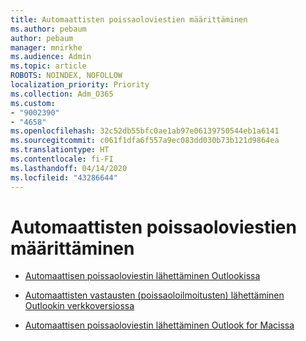 ```yaml
---
title: Automaattisten poissaoloviestien määrittäminen
ms.author: pebaum
author: pebaum
manager: mnirkhe
ms.audience: Admin
ms.topic: article
ROBOTS: NOINDEX, NOFOLLOW
localization_priority: Priority
ms.collection: Adm_O365
ms.custom:
- "9002390"
- "4658"
ms.openlocfilehash: 32c52db55bfc0ae1ab97e06139750544eb1a6141
ms.sourcegitcommit: c061f1dfa6f557a9ec083dd030b73b121d9864ea
ms.translationtype: HT
ms.contentlocale: fi-FI
ms.lasthandoff: 04/14/2020
ms.locfileid: "43286644"
---
```

# <a name="setting-up-out-of-office-automatic-replies"></a>Automaattisten poissaoloviestien määrittäminen

- [Automaattisen poissaoloviestin lähettäminen Outlookissa](https://support.office.com/article/9742f476-5348-4f9f-997f-5e208513bd67)

- [Automaattisten vastausten (poissaoloilmoitusten) lähettäminen Outlookin verkkoversiossa](https://support.office.com/article/0c193ab0-b9e1-4058-84be-a5b014242290)

- [Automaattisen poissaoloviestin lähettäminen Outlook for Macissa](https://support.office.com/article/4e07ab75-beda-4f9e-bcdc-44471ebacdee)
